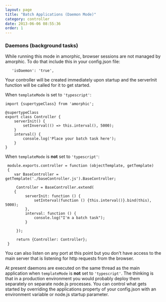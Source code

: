 ```yaml
---
layout: page
title: "Batch Applications (Daemon Mode)"
category: controller
date: 2013-06-06 08:55:36
order: 1
---
```


### Daemons (background tasks)

While running this mode in amorphic, browser sessions are not managed by amorphic. To do that include this in your config.json file:

       'isDaemon': 'true',

Your controller will be created immediately upon startup and the serverInit function will be called for it to get started.

When `templateMode` is set to `'typescript'`:

    import {supertypeClass} from 'amorphic';

    @supertypeClass
    export class Controller {
        serverInit() {
            setInverval(() => this.interval(), 5000);
        }
        interval() {
            console.log('Place your batch task here');
        }
    }

When `templateMode` is **not** set to `'typescript'`:

     module.exports.controller = function (objectTemplate, getTemplate)
     {
        var BaseController = getTemplate('./baseController.js').BaseController;

         Controller = BaseController.extend(
        {
             serverInit: function () {
                 setInterval(function () {this.interval()}.bind(this), 5000);
             },
             interval: function () {
                 console.log("I'm a batch task");
             }

         });

         return {Controller: Controller};
     }

 You can also listen on any port at this point but you don't have access to the main server that is listening for http requests from the browser.

 At present daemons are executed on the same thread as the main application when `templateMode` is **not** set to `'typescript'`.  The thinking is that in a production environment you would probably deploy them separately on separate node.js processes.  You can control what gets started by overriding the applications property of your config.json with an environment variable or node.js startup parameter.